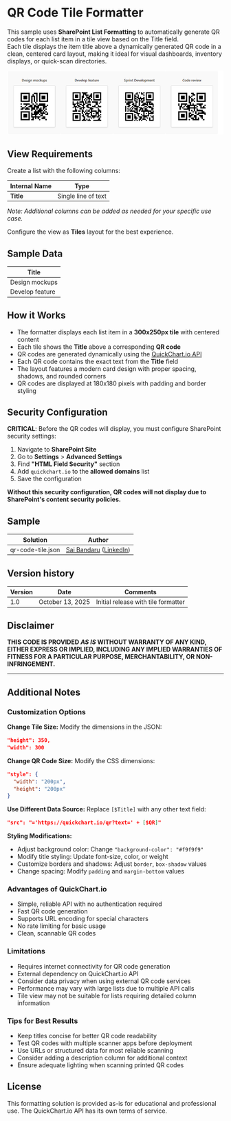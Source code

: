 # QR Code Tile Formatter

This sample uses **SharePoint List Formatting** to automatically generate QR codes for each list item in a tile view based on the Title field.  
Each tile displays the item title above a dynamically generated QR code in a clean, centered card layout, making it ideal for visual dashboards, inventory displays, or quick-scan directories.

![screenshot of the sample](./assets/screenshot.png)

## View Requirements

Create a list with the following columns:

| Internal Name   | Type               |
|-----------------|--------------------|
| **Title**       | Single line of text|

*Note: Additional columns can be added as needed for your specific use case.*

Configure the view as **Tiles** layout for the best experience.

## Sample Data

| Title                    |
|--------------------------|
| Design mockups           |
| Develop feature          |

## How it Works

- The formatter displays each list item in a **300x250px tile** with centered content
- Each tile shows the **Title** above a corresponding **QR code**
- QR codes are generated dynamically using the [QuickChart.io API](https://quickchart.io/documentation/qr-codes/)
- Each QR code contains the exact text from the **Title** field
- The layout features a modern card design with proper spacing, shadows, and rounded corners
- QR codes are displayed at 180x180 pixels with padding and border styling

## Security Configuration

**CRITICAL**: Before the QR codes will display, you must configure SharePoint security settings:

1. Navigate to **SharePoint Site**
2. Go to **Settings** > **Advanced Settings**  
3. Find **"HTML Field Security"** section
4. Add `quickchart.io` to the **allowed domains** list
5. Save the configuration

**Without this security configuration, QR codes will not display due to SharePoint's content security policies.**

## Sample

Solution|Author
--------|---------
qr-code-tile.json | [Sai Bandaru](https://github.com/saiiiiiii) ([LinkedIn](https://www.linkedin.com/in/sai-bandaru-97a946153/))

## Version history

Version|Date|Comments
-------|----|--------
1.0|October 13, 2025|Initial release with tile formatter

## Disclaimer
**THIS CODE IS PROVIDED *AS IS* WITHOUT WARRANTY OF ANY KIND, EITHER EXPRESS OR IMPLIED, INCLUDING ANY IMPLIED WARRANTIES OF FITNESS FOR A PARTICULAR PURPOSE, MERCHANTABILITY, OR NON-INFRINGEMENT.**

---

## Additional Notes

### Customization Options

**Change Tile Size:**
Modify the dimensions in the JSON:
```json
"height": 350,
"width": 300
```

**Change QR Code Size:**
Modify the CSS dimensions:
```json
"style": {
  "width": "200px",
  "height": "200px"
}
```

**Use Different Data Source:**
Replace `[$Title]` with any other text field:
```json
"src": "='https://quickchart.io/qr?text=' + [$QR]"
```

**Styling Modifications:**
- Adjust background color: Change `"background-color": "#f9f9f9"`
- Modify title styling: Update font-size, color, or weight
- Customize borders and shadows: Adjust `border`, `box-shadow` values
- Change spacing: Modify `padding` and `margin-bottom` values

### Advantages of QuickChart.io
- Simple, reliable API with no authentication required
- Fast QR code generation
- Supports URL encoding for special characters
- No rate limiting for basic usage
- Clean, scannable QR codes

### Limitations
- Requires internet connectivity for QR code generation
- External dependency on QuickChart.io API
- Consider data privacy when using external QR code services
- Performance may vary with large lists due to multiple API calls
- Tile view may not be suitable for lists requiring detailed column information

### Tips for Best Results
- Keep titles concise for better QR code readability
- Test QR codes with multiple scanner apps before deployment
- Use URLs or structured data for most reliable scanning
- Consider adding a description column for additional context
- Ensure adequate lighting when scanning printed QR codes

## License
This formatting solution is provided as-is for educational and professional use. The QuickChart.io API has its own terms of service.